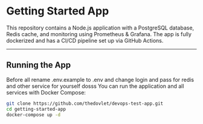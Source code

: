 # Getting Started App

This repository contains a Node.js application with a PostgreSQL database, Redis cache, and monitoring using Prometheus & Grafana. The app is fully dockerized and has a CI/CD pipeline set up via GitHub Actions.

---

## Running the App

Before all rename .env.example to .env and change login and pass for redis and other service for yourself dosss
You can run the application and all services with Docker Compose:

```bash
git clone https://github.com/thedovlet/devops-test-app.git
cd getting-started-app
docker-compose up -d
